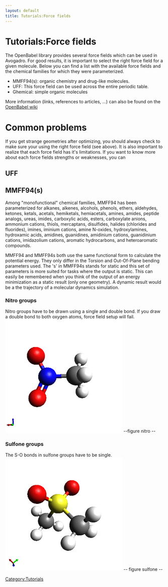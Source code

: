 ```yaml
---
layout: default
title: Tutorials:Force fields
---
```


# Tutorials:Force fields

The OpenBabel library provides several force fields which can be used in Avogadro. For good results, it is important to select the right force field for a given molecule. Below you can find a list with the available force fields and the chemical families for which they were parameterized.

-   MMFF94(s): organic chemistry and drug-like molecules.
-   UFF: This force field can be used across the entire periodic table.
-   Ghemical: simple organic molecules

More information (links, references to articles, ...) can also be found on the [OpenBabel wiki](http://openbabel.org/wiki/Molecular_mechanics)

Common problems
===============

If you get strange geometries after optimizing, you should always check to make sure your using the right force field (see above). It is also important to realize that each force field has it's limitations. If you want to know more about each force fields strengths or weaknesses, you can

UFF
---

MMFF94(s)
---------

Among "monofunctional" chemical families, MMFF94 has been parameterized for alkanes, alkenes, alcohols, phenols, ethers, aldehydes, ketones, ketals, acetals, hemiketals, hemiacetals, amines, amides, peptide analogs, ureas, imides, carboxylic acids, esters, carboxylate anions, ammonium cations, thiols, mercaptans, disulfides, halides (chlorides and fluorides), imines, iminium cations, amine N-oxides, hydroxylamines, hydroxamic acids, amidines, guanidines, amidinium cations, guanidinium cations, imidazolium cations, aromatic hydrocarbons, and heteroaromatic compounds.

MMFF94 and MMFF94s both use the same functional form to calculate the potential energy. They only differ in the Torsion and Out-Of-Plane bending parameters used. The 's' in MMFF94s stands for static and this set of parameters is more suited for tasks where the output is static. This can easily be remembered when you think of the output of an energy minimization as a static result (only one geometry). A dynamic result would be a the trajectory of a molecular dynamics simulation.

### Nitro groups

Nitro groups have to be drawn using a single and double bond. If you draw a double bond to both oxygen atoms, force field setup will fail. ![nitromethane](nitromethane.png "fig:nitromethane")
 --figure nitro --

### Sulfone groups

The S-O bonds in sulfone groups have to be single. ![dimethylsulfone](sulfone.png "fig:dimethylsulfone")
-- figure sulfone --

<Category:Tutorials>

